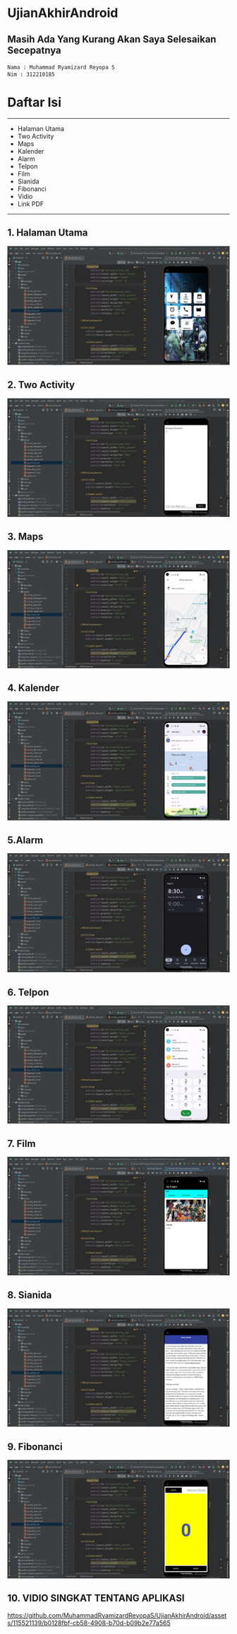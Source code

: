 # UjianAkhirAndroid
## Masih Ada Yang Kurang Akan Saya Selesaikan Secepatnya
```
Nama : Muhammad Ryamizard Reyopa S
Nim : 312210185
```
# Daftar Isi
______________________________
- Halaman Utama
- Two Activity
- Maps
- Kalender
- Alarm
- Telpon
- Film
- Sianida
- Fibonanci
- Vidio
- Link PDF
__________________________
## 1. Halaman Utama
![img](https://github.com/MuhammadRyamizardReyopaS/UjianAkhirAndroid/blob/main/foto1.PNG)
## 2. Two Activity
![img](https://github.com/MuhammadRyamizardReyopaS/UjianAkhirAndroid/blob/main/foto2.PNG)
## 3. Maps
![img](https://github.com/MuhammadRyamizardReyopaS/UjianAkhirAndroid/blob/main/foto3.PNG)
## 4. Kalender
![img](https://github.com/MuhammadRyamizardReyopaS/UjianAkhirAndroid/blob/main/foto4.PNG)
## 5.Alarm
![img](https://github.com/MuhammadRyamizardReyopaS/UjianAkhirAndroid/blob/main/foto5.PNG)
## 6. Telpon
![img](https://github.com/MuhammadRyamizardReyopaS/UjianAkhirAndroid/blob/main/foto6.PNG)
## 7. Film
![img](https://github.com/MuhammadRyamizardReyopaS/UjianAkhirAndroid/blob/main/foto7.PNG)
## 8. Sianida
![img](https://github.com/MuhammadRyamizardReyopaS/UjianAkhirAndroid/blob/main/foto8.PNG)
## 9. Fibonanci
![img](https://github.com/MuhammadRyamizardReyopaS/UjianAkhirAndroid/blob/main/foto9.PNG)
## 10. VIDIO SINGKAT TENTANG APLIKASI
https://github.com/MuhammadRyamizardReyopaS/UjianAkhirAndroid/assets/115521139/b0128fbf-cb58-4908-b70d-b09b2e77a565

